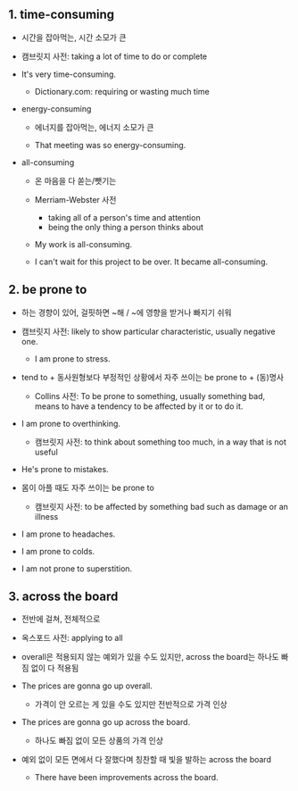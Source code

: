 ## 1. time-consuming

- 시간을 잡아먹는, 시간 소모가 큰

- 캠브릿지 사전: taking a lot of time to do or complete

- It's very time-consuming.

    - Dictionary.com: requiring or wasting much time

- energy-consuming 

    - 에너지를 잡아먹는, 에너지 소모가 큰 

    - That meeting was so energy-consuming.

- all-consuming

    - 온 마음을 다 쏟는/뺏기는

    - Merriam-Webster 사전
        - taking all of a person's time and attention
        - being the only thing a person thinks about

    - My work is all-consuming.

    - I can't wait for this project to be over. It became all-consuming.

## 2. be prone to 

- 하는 경향이 있어, 걸핏하면 ~해 / ~에 영향을 받거나 빠지기 쉬워

- 캠브릿지 사전: likely to show particular characteristic,  usually negative one.

    - I am prone to stress.

- tend to + 동사원형보다 부정적인 상황에서 자주 쓰이는 be prone to + (동)명사

    - Collins 사전: To be prone to something, usually something bad, means to have a tendency to be affected by it or to do it.

- I am prone to overthinking.

    - 캠브릿지 사전: to think about something too much, in a way that is not useful 

- He's prone to mistakes.

- 몸이 아플 때도 자주 쓰이는 be prone to 

    - 캠브릿지 사전: to be affected by something bad such as damage or an illness

- I am prone to headaches.

- I am prone to colds.

- I am not prone to superstition.

## 3. across the board

- 전반에 걸쳐, 전체적으로 

- 옥스포드 사전: applying to all 

- overall은 적용되지 않는 예외가 있을 수도 있지만, across the board는 하나도 빠짐 없이 다 적용됨

- The prices are gonna go up overall. 

    - 가격이 안 오르는 게 있을 수도 있지만 전반적으로 가격 인상

- The prices are gonna go up across the board.

    - 하나도 빠짐 없이 모든 상품의 가격 인상 

- 예외 없이 모든 면에서 다 잘했다며 칭찬할 때 빛을 발하는 across the board

    - There have been improvements across the board.